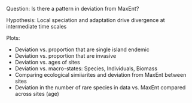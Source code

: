 Question: Is there a pattern in deviation from MaxEnt? 

Hypothesis: Local speciation and adaptation drive divergence at intermediate time scales 

Plots: 

- Deviation vs. proportion that are single island endemic 
- Deviation vs. proportion that are invasive 
- Deviation vs. ages of sites 
- Deviation vs. macro-states: Species, Individuals, Biomass 
- Comparing ecological simiiarites and deviation from MaxEnt between sites 
- Deviation in the number of rare species in data vs. MaxEnt compared across sites (age) 

